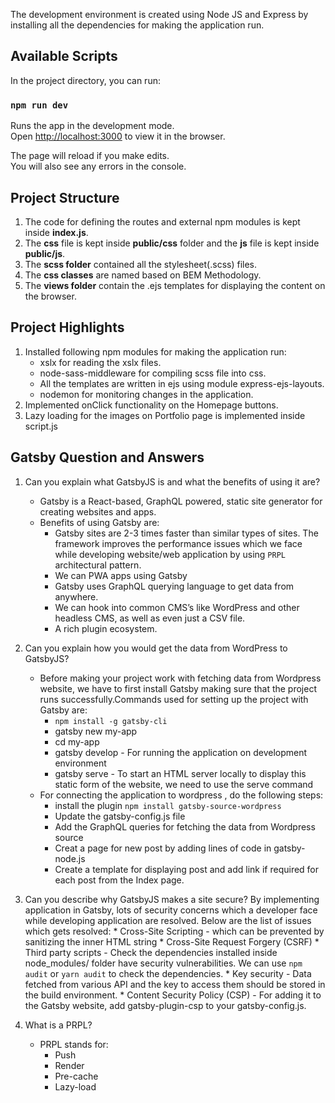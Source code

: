 The development environment is created using Node JS and Express by installing all the dependencies for making the application run.

## Available Scripts

In the project directory, you can run:

### `npm run dev`

Runs the app in the development mode.<br />
Open [http://localhost:3000](http://localhost:3000) to view it in the browser.

The page will reload if you make edits.<br />
You will also see any errors in the console.

## Project Structure
1) The code for defining the routes and external npm modules is kept inside **index.js**.
2) The **css** file is kept inside **public/css** folder and the **js** file is kept inside **public/js**.
3) The **scss folder** contained all the stylesheet(.scss) files.
4) The **css classes** are named based on BEM Methodology.
5) The **views folder** contain the .ejs templates for displaying the content on the browser.

## Project Highlights

1) Installed following npm modules for making the application run:
    * xslx for reading the xslx files.
    * node-sass-middleware for compiling scss file into css.
    * All the templates are written in ejs using module express-ejs-layouts.
    * nodemon for monitoring changes in the application.
2) Implemented onClick functionality on the Homepage buttons.
3) Lazy loading for the images on Portfolio page is implemented inside script.js


## Gatsby Question and Answers
1) Can you explain what GatsbyJS is and what the benefits of using it are?
    * Gatsby is a React-based, GraphQL powered, static site generator for creating websites and apps.
    * Benefits of using Gatsby are:
        * Gatsby sites are 2-3 times faster than similar types of sites. The framework improves the performance issues which we face while developing website/web application by using `PRPL` architectural pattern.
        * We can PWA apps using Gatsby
        * Gatsby uses GraphQL querying language to get data from anywhere.
        * We can hook into common CMS’s like WordPress and other headless CMS, as well as even just a CSV file.
        * A rich plugin ecosystem.

2) Can you explain how you would get the data from WordPress to GatsbyJS?
    * Before making your project work with fetching data from Wordpress website, we have to first install Gatsby making sure that the project runs successfully.Commands used for setting up the project with Gatsby are:
        * `npm install -g gatsby-cli`
        * gatsby new my-app
        * cd my-app
        * gatsby develop - For running the application on development environment
        * gatsby serve - To start an HTML server locally to display this static form of the website, we need to use the serve command
    * For connecting the application to wordpress , do the following steps: 
        * install the plugin `npm install gatsby-source-wordpress`
        * Update the gatsby-config.js file
        * Add the GraphQL queries for fetching the data from Wordpress source
        * Creat a page for new post by adding lines of code in gatsby-node.js
        * Create a template for displaying post and add link if required for each post from the Index page.

3) Can you describe why GatsbyJS makes a site secure?
    By implementing application in Gatsby, lots of security concerns which a developer face while developing application are resolved. Below are the list of issues which gets resolved:
        * Cross-Site Scripting - which can be prevented by sanitizing the inner HTML string
        * Cross-Site Request Forgery (CSRF)
        * Third party scripts - Check the dependencies installed inside node_modules/ folder have security vulnerabilities. We can use `npm audit` or `yarn audit` to check the dependencies.
        * Key security - Data fetched from various API and the key to access them should be stored in the build environment.
        * Content Security Policy (CSP) - For adding it to the Gatsby website, add gatsby-plugin-csp to your gatsby-config.js.

4) What is a PRPL?
    * PRPL stands for:
        * Push
        * Render
        * Pre-cache
        * Lazy-load